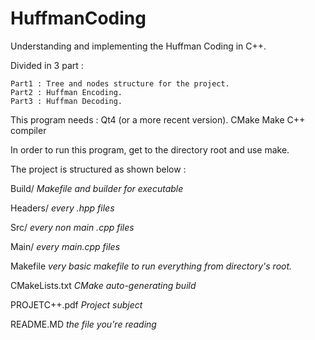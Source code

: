 # HuffmanCoding
Understanding and implementing the Huffman Coding in C++.

Divided in 3 part :
    
    Part1 : Tree and nodes structure for the project.
    Part2 : Huffman Encoding.
    Part3 : Huffman Decoding.
    
This program needs : 
    Qt4 (or a more recent version).
    CMake
    Make
    C++ compiler
    
In order to run this program, get to the directory root and use make.
    
The project is structured as shown below : 
  
Build/ *Makefile and builder for executable*

Headers/ *every .hpp files*

Src/ *every non main .cpp files*

Main/ *every main.cpp files*

Makefile  *very basic makefile to run everything from directory's root.*

CMakeLists.txt  *CMake auto-generating build*

PROJETC++.pdf *Project subject*

README.MD *the file you're reading*
